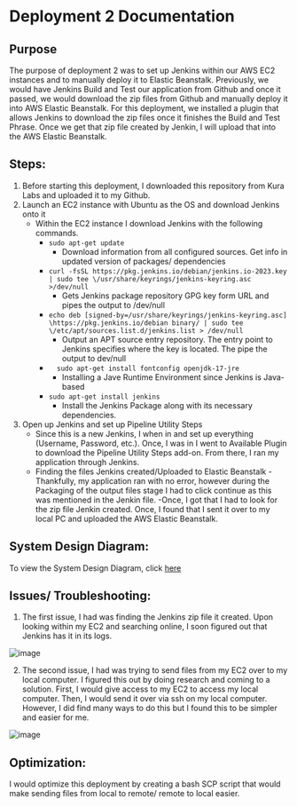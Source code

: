 # Deployment 2 Documentation
## Purpose
The purpose of deployment 2 was to set up Jenkins within our AWS EC2 instances and to manually deploy it to Elastic Beanstalk. Previously, we would have Jenkins Build and Test our application from Github and once it passed, we would download the zip files from Github and manually deploy it into AWS Elastic Beanstalk. For this deployment, we installed a plugin that allows Jenkins to download the zip files once it finishes the Build and Test Phrase. Once we get that zip file created by Jenkin, I will upload that into the AWS Elastic Beanstalk.

## Steps:
1. Before starting this deployment, I downloaded this repository from Kura Labs and uploaded it to my Github.
2. Launch an EC2 instance with Ubuntu as the OS and download Jenkins onto it
   - Within the EC2 instance I download Jenkins with the following commands.
       - `sudo apt-get update`
         - Download information from all configured sources. Get info in updated version of packages/ dependencies
       - `curl -fsSL https://pkg.jenkins.io/debian/jenkins.io-2023.key | sudo tee \/usr/share/keyrings/jenkins-keyring.asc >/dev/null`
         - Gets Jenkins package repository GPG key form URL and pipes the output to /dev/null
       - `echo deb [signed-by=/usr/share/keyrings/jenkins-keyring.asc] \https://pkg.jenkins.io/debian binary/ | sudo tee \/etc/apt/sources.list.d/jenkins.list > /dev/null`
         - Output an APT source entry repository. The entry point to Jenkins specifies where the key is located. The pipe the output to dev/null
       - `  sudo apt-get install fontconfig openjdk-17-jre`
         - Installing a Jave Runtime Environment since Jenkins is Java-based
       - `sudo apt-get install jenkins`
         - Install the Jenkins Package along with its necessary dependencies.
3. Open up Jenkins and set up Pipeline Utility Steps
     - Since this is a new Jenkins, I when in and set up everything (Username, Password, etc.). Once, I was in I went to Available Plugin to download the Pipeline Utility Steps add-on. From there, I ran my application through Jenkins.
     - Finding the files Jenkins created/Uploaded to Elastic Beanstalk
     -Thankfully, my application ran with no error, however during the Packaging of the output files stage I had to click continue as this was mentioned in the Jenkin file.
     -Once, I got that I had to look for the zip file Jenkin created. Once, I found that I sent it over to my local PC and uploaded the AWS Elastic Beanstalk.

## System Design Diagram:
To view the System Design Diagram, click [here](https://github.com/auzhangLABS/Installing-Jenkins/blob/main/diagram.png)

## Issues/ Troubleshooting:
1. The first issue, I had was finding the Jenkins zip file it created. Upon looking within my EC2 and searching online, I soon figured out that Jenkins has it in its logs.

![image](https://github.com/auzhangLABS/Installing-Jenkins/assets/138344000/435fe75b-cba5-4172-b607-5cf429377356)

2. The second issue, I had was trying to send files from my EC2 over to my local computer. I figured this out by doing research and coming to a solution. First, I would give access to my EC2 to access my local computer. Then, I would send it over via ssh on my local computer. However, I did find many ways to do this but I found this to be simpler and easier for me.

![image](https://github.com/auzhangLABS/Installing-Jenkins/assets/138344000/1f120ff7-62e8-42e2-91d1-154a228dc6f3)

## Optimization:
I would optimize this deployment by creating a bash SCP script that would make sending files from local to remote/ remote to local easier.
